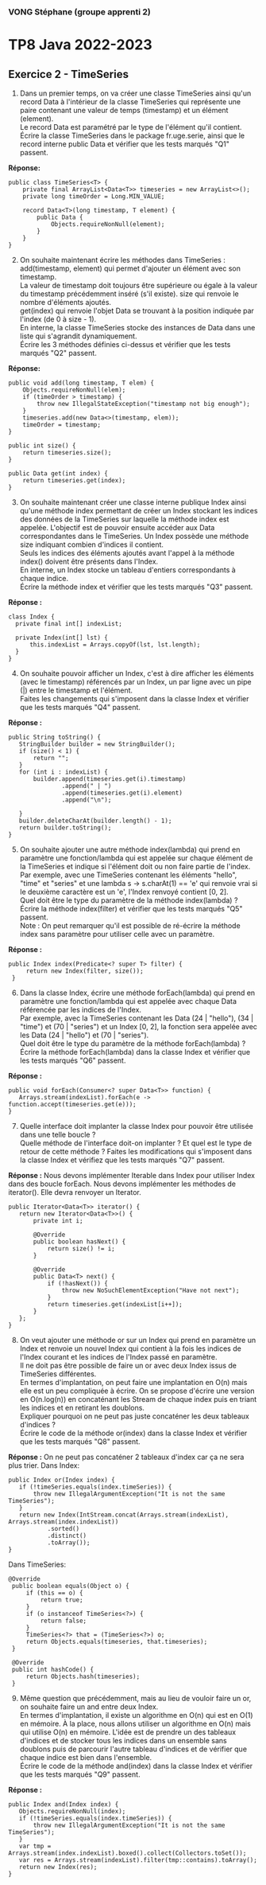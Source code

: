 ### VONG Stéphane (groupe apprenti 2)
# TP8 Java 2022-2023
## Exercice 2 - TimeSeries

1. Dans un premier temps, on va créer une classe TimeSeries ainsi qu'un record Data à l'intérieur de la classe TimeSeries qui représente une paire contenant une valeur de temps (timestamp) et un élément (element).
<br>Le record Data est paramétré par le type de l'élément qu'il contient.
<br>Écrire la classe TimeSeries dans le package fr.uge.serie, ainsi que le record interne public Data et vérifier que les tests marqués "Q1" passent.

<b>Réponse: </b>
```
public class TimeSeries<T> {
    private final ArrayList<Data<T>> timeseries = new ArrayList<>();
    private long timeOrder = Long.MIN_VALUE;
    
    record Data<T>(long timestamp, T element) {
        public Data {
            Objects.requireNonNull(element);
        }
    }
}
```

2. On souhaite maintenant écrire les méthodes dans TimeSeries :
   <br>add(timestamp, element) qui permet d'ajouter un élément avec son timestamp.
   <br>La valeur de timestamp doit toujours être supérieure ou égale à la valeur du timestamp précédemment inséré (s'il existe).
   size qui renvoie le nombre d'éléments ajoutés.
   <br>get(index) qui renvoie l'objet Data se trouvant à la position indiquée par l'index (de 0 à size - 1).
<br>En interne, la classe TimeSeries stocke des instances de Data dans une liste qui s'agrandit dynamiquement.
<br>Écrire les 3 méthodes définies ci-dessus et vérifier que les tests marqués "Q2" passent.

<b>Réponse: </b>
```
public void add(long timestamp, T elem) {
    Objects.requireNonNull(elem);
    if (timeOrder > timestamp) {
        throw new IllegalStateException("timestamp not big enough");
    }
    timeseries.add(new Data<>(timestamp, elem));
    timeOrder = timestamp;
}

public int size() {
    return timeseries.size();
}

public Data get(int index) {
    return timeseries.get(index);
}
```

3. On souhaite maintenant créer une classe interne publique Index ainsi qu'une méthode index permettant de créer un Index stockant les indices des données de la TimeSeries sur laquelle la méthode index est appelée. L'objectif est de pouvoir ensuite accéder aux Data correspondantes dans le TimeSeries. Un Index possède une méthode size indiquant combien d'indices il contient.
   <br>Seuls les indices des éléments ajoutés avant l'appel à la méthode index() doivent être présents dans l'Index.
   <br>En interne, un Index stocke un tableau d'entiers correspondants à chaque indice.
   <br>Écrire la méthode index et vérifier que les tests marqués "Q3" passent.

<b>Réponse :</b>
```
class Index {
  private final int[] indexList;

  private Index(int[] lst) {
      this.indexList = Arrays.copyOf(lst, lst.length);
  }
}
```

4.  On souhaite pouvoir afficher un Index, c'est à dire afficher les éléments (avec le timestamp) référencés par un Index, un par ligne avec un pipe (|) entre le timestamp et l'élément.
    <br>Faites les changements qui s'imposent dans la classe Index et vérifier que les tests marqués "Q4" passent.

<b>Réponse :</b>
```
public String toString() {
   StringBuilder builder = new StringBuilder();
   if (size() < 1) {
       return "";
   }
   for (int i : indexList) {
       builder.append(timeseries.get(i).timestamp)
               .append(" | ")
               .append(timeseries.get(i).element)
               .append("\n");

   }
   builder.deleteCharAt(builder.length() - 1);
   return builder.toString();
}
```

5. On souhaite ajouter une autre méthode index(lambda) qui prend en paramètre une fonction/lambda qui est appelée sur chaque élément de la TimeSeries et indique si l'élément doit ou non faire partie de l'index.
   <br>Par exemple, avec une TimeSeries contenant les éléments "hello", "time" et "series" et une lambda s -> s.charAt(1) == 'e' qui renvoie vrai si le deuxième caractère est un 'e', l'Index renvoyé contient [0, 2].
   <br>Quel doit être le type du paramètre de la méthode index(lambda) ?
   <br>Écrire la méthode index(filter) et vérifier que les tests marqués "Q5" passent.
   <br>Note : On peut remarquer qu'il est possible de ré-écrire la méthode index sans paramètre pour utiliser celle avec un paramètre. 

<b>Réponse :</b>
```
public Index index(Predicate<? super T> filter) {
     return new Index(filter, size());
 }
```

6. Dans la classe Index, écrire une méthode forEach(lambda) qui prend en paramètre une fonction/lambda qui est appelée avec chaque Data référencée par les indices de l'Index.
   <br>Par exemple, avec la TimeSeries contenant les Data (24 | "hello"), (34 | "time") et (70 | "series") et un Index [0, 2], la fonction sera appelée avec les Data (24 | "hello") et (70 | "series").
   <br>Quel doit être le type du paramètre de la méthode forEach(lambda) ?
   <br>Écrire la méthode forEach(lambda) dans la classe Index et vérifier que les tests marqués "Q6" passent.

<b>Réponse :</b>
```
public void forEach(Consumer<? super Data<T>> function) {
   Arrays.stream(indexList).forEach(e -> function.accept(timeseries.get(e)));
}
```

7. Quelle interface doit implanter la classe Index pour pouvoir être utilisée dans une telle boucle ?
   <br>Quelle méthode de l'interface doit-on implanter ? Et quel est le type de retour de cette méthode ? Faites les modifications qui s'imposent dans la classe Index et vérifiez que les tests marqués "Q7" passent.

<b>Réponse :</b>
Nous devons implémenter Iterable dans Index pour utiliser Index dans des boucle forEach.
Nous devons implémenter les méthodes de iterator(). Elle devra renvoyer un Iterator.

```
public Iterator<Data<T>> iterator() {
   return new Iterator<Data<T>>() {
       private int i;

       @Override
       public boolean hasNext() {
           return size() != i;
       }

       @Override
       public Data<T> next() {
           if (!hasNext()) {
               throw new NoSuchElementException("Have not next");
           }
           return timeseries.get(indexList[i++]);
       }
   };
}
```

8. On veut ajouter une méthode or sur un Index qui prend en paramètre un Index et renvoie un nouvel Index qui contient à la fois les indices de l'Index courant et les indices de l'Index passé en paramètre.
   <br>Il ne doit pas être possible de faire un or avec deux Index issus de TimeSeries différentes.
   <br>En termes d'implantation, on peut faire une implantation en O(n) mais elle est un peu compliquée à écrire. On se propose d'écrire une version en O(n.log(n)) en concaténant les Stream de chaque index puis en triant les indices et en retirant les doublons.
   <br>Expliquer pourquoi on ne peut pas juste concaténer les deux tableaux d'indices ?
   <br>Écrire le code de la méthode or(index) dans la classe Index et vérifier que les tests marqués "Q8" passent. 

<b>Réponse :</b>
On ne peut pas concaténer 2 tableaux d'index car ça ne sera plus trier.
Dans Index:
```
public Index or(Index index) {
   if (!timeSeries.equals(index.timeSeries)) {
       throw new IllegalArgumentException("It is not the same TimeSeries");
   }
   return new Index(IntStream.concat(Arrays.stream(indexList), Arrays.stream(index.indexList))
           .sorted()
           .distinct()
           .toArray());
}
```
Dans TimeSeries:
```
@Override
 public boolean equals(Object o) {
     if (this == o) {
         return true;
     }
     if (o instanceof TimeSeries<?>) {
         return false;
     }
     TimeSeries<?> that = (TimeSeries<?>) o;
     return Objects.equals(timeseries, that.timeseries);
 }

 @Override
 public int hashCode() {
     return Objects.hash(timeseries);
 }
```

9. Même question que précédemment, mais au lieu de vouloir faire un or, on souhaite faire un and entre deux Index.
   <br>En termes d'implantation, il existe un algorithme en O(n) qui est en O(1) en mémoire. À la place, nous allons utiliser un algorithme en O(n) mais qui utilise O(n) en mémoire. L'idée est de prendre un des tableaux d'indices et de stocker tous les indices dans un ensemble sans doublons puis de parcourir l'autre tableau d'indices et de vérifier que chaque indice est bien dans l'ensemble.
   <br>Écrire le code de la méthode and(index) dans la classe Index et vérifier que les tests marqués "Q9" passent.

<b>Réponse :</b>
```
public Index and(Index index) {
   Objects.requireNonNull(index);
   if (!timeSeries.equals(index.timeSeries)) {
       throw new IllegalArgumentException("It is not the same TimeSeries");
   }
   var tmp = Arrays.stream(index.indexList).boxed().collect(Collectors.toSet());
   var res = Arrays.stream(indexList).filter(tmp::contains).toArray();
   return new Index(res);
}
```